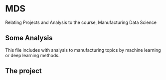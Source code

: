 # MDS
Relating Projects and Analysis to the course, Manufacturing Data Science

## Some Analysis
This file includes with analysis to manufacturing topics by machine learning or deep learning methods.

## The project
